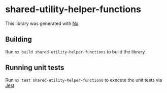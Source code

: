 # shared-utility-helper-functions

This library was generated with [Nx](https://nx.dev).

## Building

Run `nx build shared-utility-helper-functions` to build the library.

## Running unit tests

Run `nx test shared-utility-helper-functions` to execute the unit tests via [Jest](https://jestjs.io).
